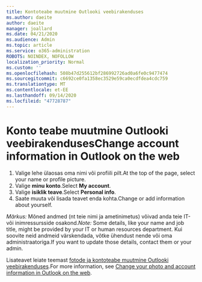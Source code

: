 ```yaml
---
title: Kontoteabe muutmine Outlooki veebirakenduses
ms.author: daeite
author: daeite
manager: joallard
ms.date: 04/21/2020
ms.audience: Admin
ms.topic: article
ms.service: o365-administration
ROBOTS: NOINDEX, NOFOLLOW
localization_priority: Normal
ms.custom: ''
ms.openlocfilehash: 508b47d255612bf286992726ad0a6fe0c9477474
ms.sourcegitcommit: c6692ce0fa1358ec3529e59ca0ecdfdea4cdc759
ms.translationtype: MT
ms.contentlocale: et-EE
ms.lasthandoff: 09/14/2020
ms.locfileid: "47728787"
---
```

# <a name="change-account-information-in-outlook-on-the-web"></a><span data-ttu-id="e03ae-102">Konto teabe muutmine Outlooki veebirakenduses</span><span class="sxs-lookup"><span data-stu-id="e03ae-102">Change account information in Outlook on the web</span></span>

1. <span data-ttu-id="e03ae-103">Valige lehe ülaosas oma nimi või profiili pilt.</span><span class="sxs-lookup"><span data-stu-id="e03ae-103">At the top of the page, select your name or profile picture.</span></span>
1. <span data-ttu-id="e03ae-104">Valige **minu konto**.</span><span class="sxs-lookup"><span data-stu-id="e03ae-104">Select **My account**.</span></span>
1. <span data-ttu-id="e03ae-105">Valige **isiklik teave**.</span><span class="sxs-lookup"><span data-stu-id="e03ae-105">Select **Personal info**.</span></span>
1. <span data-ttu-id="e03ae-106">Saate muuta või lisada teavet enda kohta.</span><span class="sxs-lookup"><span data-stu-id="e03ae-106">Change or add information about yourself.</span></span>

<span data-ttu-id="e03ae-107">*Märkus:* Mõned andmed (nt teie nimi ja ametinimetus) võivad anda teie IT-või inimressursside osakond.</span><span class="sxs-lookup"><span data-stu-id="e03ae-107">*Note:* Some details, like your name and job title, might be provided by your IT or human resources department.</span></span> <span data-ttu-id="e03ae-108">Kui soovite neid andmeid värskendada, võtke ühendust nende või oma administraatoriga.</span><span class="sxs-lookup"><span data-stu-id="e03ae-108">If you want to update those details, contact them or your admin.</span></span>

<span data-ttu-id="e03ae-109">Lisateavet leiate teemast [fotode ja kontoteabe muutmine Outlooki veebirakenduses](https://support.office.com/article/b2dbb289-851d-4bed-93c3-3e136f5659ec).</span><span class="sxs-lookup"><span data-stu-id="e03ae-109">For more information, see [Change your photo and account information in Outlook on the web](https://support.office.com/article/b2dbb289-851d-4bed-93c3-3e136f5659ec).</span></span>